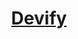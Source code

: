 <p align="center">
    <a href="https://devify.my.id">
        <h1 align="center">Devify</h1>
    </a>
</p>
